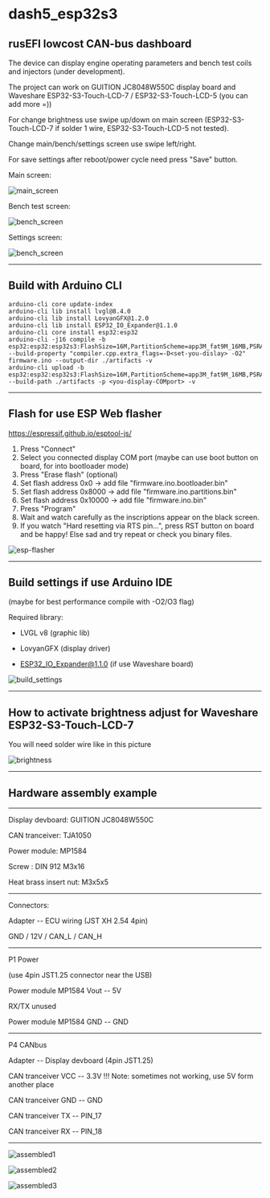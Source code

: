 # dash5_esp32s3

rusEFI lowcost CAN-bus dashboard
-------------------------------------------------------------------

The device can display engine operating parameters and bench test coils and injectors (under development).

The project can work on GUITION JC8048W550C display board and Waveshare ESP32-S3-Touch-LCD-7 / ESP32-S3-Touch-LCD-5 (you can add more =))

For change brightness use swipe up/down on main screen (ESP32-S3-Touch-LCD-7 if solder 1 wire, ESP32-S3-Touch-LCD-5 not tested).

Change main/bench/settings screen use swipe left/right.

For save settings after reboot/power cycle need press "Save" button.

Main screen:

![main_screen](https://github.com/Light-r4y/dash5_esp32s3/blob/main/media/main_screen.png)

Bench test screen:

![bench_screen](https://github.com/Light-r4y/dash5_esp32s3/blob/main/media/bench_screen.png)

Settings screen:

![bench_screen](https://github.com/Light-r4y/dash5_esp32s3/blob/main/media/settings_screen.png)

-------------------------------------------------------------------

## Build with Arduino CLI

```
arduino-cli core update-index
arduino-cli lib install lvgl@8.4.0
arduino-cli lib install LovyanGFX@1.2.0
arduino-cli lib install ESP32_IO_Expander@1.1.0
arduino-cli core install esp32:esp32
arduino-cli -j16 compile -b esp32:esp32:esp32s3:FlashSize=16M,PartitionScheme=app3M_fat9M_16MB,PSRAM=opi,EventsCore=0 --build-property "compiler.cpp.extra_flags=-D<set-you-dislay> -O2" firmware.ino --output-dir ./artifacts -v
arduino-cli upload -b esp32:esp32:esp32s3:FlashSize=16M,PartitionScheme=app3M_fat9M_16MB,PSRAM=opi,EventsCore=0 --build-path ./artifacts -p <you-display-COMport> -v
```

-------------------------------------------------------------------

## Flash for use ESP Web flasher
https://espressif.github.io/esptool-js/

1. Press "Connect"
2. Select you connected display COM port (maybe can use boot button on board, for into bootloader mode)
3. Press "Erase flash" (optional)
4. Set flash address 0x0 -> add file "firmware.ino.bootloader.bin"
5. Set flash address 0x8000 -> add file "firmware.ino.partitions.bin"
6. Set flash address 0x10000 -> add file "firmware.ino.bin"
7. Press "Program"
8. Wait and watch carefully as the inscriptions appear on the black screen.
9. If you watch "Hard resetting via RTS pin...", press RST button on board and be happy! Else sad and try repeat or check you binary files.



![esp-flasher](https://github.com/Light-r4y/dash5_esp32s3/blob/main/media/esp-flasher.png)

-------------------------------------------------------------------

## Build settings if use Arduino IDE

(maybe for best performance compile with -O2/O3 flag)

Required library:

- LVGL v8 (graphic lib)

- LovyanGFX (display driver)

- ESP32_IO_Expander@1.1.0 (if use Waveshare board)

![build_settings](https://github.com/Light-r4y/dash5_esp32s3/blob/main/media/adruino_settings.jpg)


-------------------------------------------------------------------

## How to activate brightness adjust for Waveshare ESP32-S3-Touch-LCD-7

You will need solder wire like in this picture

![brightness](https://github.com/Light-r4y/dash5_esp32s3/blob/main/media/upgrade_for_brightness_7.png)

-------------------------------------------------------------------
## Hardware assembly example
-------------------------------------------------------------------

Display devboard: GUITION JC8048W550C

CAN tranceiver: TJA1050

Power module: MP1584

Screw : DIN 912 M3x16

Heat brass insert nut: M3x5x5

-------------------------------------------------------------------

Connectors:

Adapter -- ECU wiring (JST XH 2.54 4pin)

GND / 12V / CAN_L / CAN_H

-------------------------------------------------------------------

P1 Power

(use 4pin JST1.25 connector near the USB)

Power module MP1584 Vout -- 5V

RX/TX unused

Power module MP1584 GND -- GND

-------------------------------------------------------------------

P4 CANbus 

Adapter -- Display devboard (4pin JST1.25)

CAN tranceiver VCC -- 3.3V !!! Note: sometimes not working, use 5V form another place

CAN tranceiver GND -- GND

CAN tranceiver TX -- PIN_17

CAN tranceiver RX -- PIN_18

-------------------------------------------------------------------

![assembled1](https://github.com/Light-r4y/dash5_esp32s3/blob/main/media/7.png)


![assembled2](https://github.com/Light-r4y/dash5_esp32s3/blob/main/media/8.png)


![assembled3](https://github.com/Light-r4y/dash5_esp32s3/blob/main/media/6.jpeg)
